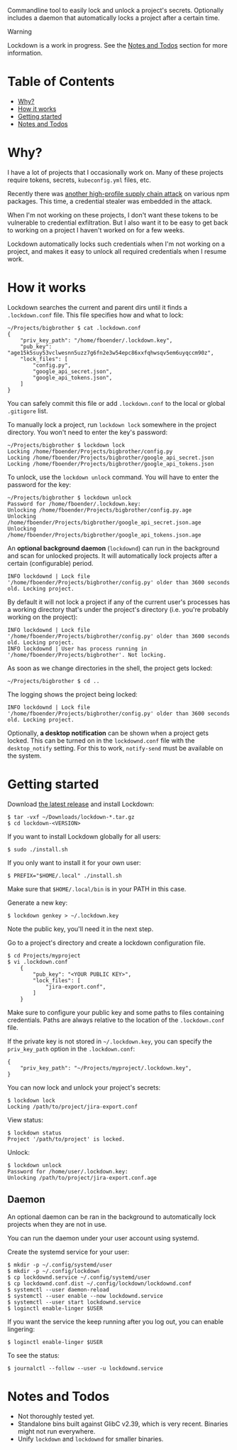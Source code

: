 Commandline tool to easily lock and unlock a project's secrets. Optionally
includes a daemon that automatically locks a project after a certain time.

> [!WARNING]
> Lockdown is a work in progress. See the [Notes and Todos](#notes-and-todos)
> section for more information.

# Table of Contents

* [Why?](#why)</li>
* [How it works](#how-it-works)</li>
* [Getting started](#getting-started)</li>
* [Notes and Todos](#notes-and-todos)</li>

<a name="why"></a>

# Why?

I have a lot of projects that I occasionally work on. Many of these projects
require tokens, secrets, `kubeconfig.yml` files, etc.

Recently there was [another high-profile supply chain
attack](https://socket.dev/blog/tinycolor-supply-chain-attack-affects-40-packages)
on various npm packages. This time, a credential stealer was embedded in the
attack.

When I'm not working on these projects, I don't want these tokens to be
vulnerable to credential exfiltration. But I also want it to be easy to get
back to working on a project I haven't worked on for a few weeks.

Lockdown automatically locks such credentials when I'm not working on a
project, and makes it easy to unlock all required credentials when I resume
work.


<a name="how-it-works"></a>

# How it works

Lockdown searches the current and parent dirs until it finds a
`.lockdown.conf` file. This file specifies how and what to lock:

    ~/Projects/bigbrother $ cat .lockdown.conf
    {
        "priv_key_path": "/home/fboender/.lockdown.key",
        "pub_key": "age15k5suy53vclwesnn5uzz7g6fn2e3w54epc86xxfqhwsqv5em6uyqccm90z",
        "lock_files": [
            "config.py",
            "google_api_secret.json",
            "google_api_tokens.json",
        ]
    }

You can safely commit this file or add `.lockdown.conf` to the local or global
`.gitigore` list.

To manually lock a project, run `lockdown lock` somewhere in the project
directory. You won't need to enter the key's password:

    ~/Projects/bigbrother $ lockdown lock
    Locking /home/fboender/Projects/bigbrother/config.py
    Locking /home/fboender/Projects/bigbrother/google_api_secret.json
    Locking /home/fboender/Projects/bigbrother/google_api_tokens.json

To unlock, use the `lockdown unlock` command. You will have to enter the
password for the key:

    ~/Projects/bigbrother $ lockdown unlock
    Password for /home/fboender/.lockdown.key:
    Unlocking /home/fboender/Projects/bigbrother/config.py.age
    Unlocking /home/fboender/Projects/bigbrother/google_api_secret.json.age
    Unlocking /home/fboender/Projects/bigbrother/google_api_tokens.json.age

An **optional background daemon** (`lockdownd`) can run in the background and
scan for unlocked projects. It will automatically lock projects after a
certain (configurable) period.

    INFO lockdownd | Lock file '/home/fboender/Projects/bigbrother/config.py' older than 3600 seconds old. Locking project.

By default it will not lock a project if any of the current user's processes
has a working directory that's under the project's directory (i.e. you're
probably working on the project):

    INFO lockdownd | Lock file '/home/fboender/Projects/bigbrother/config.py' older than 3600 seconds old. Locking project.
    INFO lockdownd | User has process running in '/home/fboender/Projects/bigbrother'. Not locking.

As soon as we change directories in the shell, the project gets locked:

    ~/Projects/bigbrother $ cd ..

The logging shows the project being locked:

    INFO lockdownd | Lock file '/home/fboender/Projects/bigbrother/config.py' older than 3600 seconds old. Locking project.

Optionally, **a desktop notification** can be shown when a project gets
locked. This can be turned on in the `lockdownd.conf` file with the
`desktop_notify` setting. For this to work, `notify-send` must be available on
the system.


<a name="getting-started"></a>

# Getting started

Download [the latest release](https://github.com/fboender/lockdown/releases)
and install Lockdown:

    $ tar -vxf ~/Downloads/lockdown-*.tar.gz
    $ cd lockdown-<VERSION>

If you want to install Lockdown globally for all users:

    $ sudo ./install.sh

If you only want to install it for your own user:

    $ PREFIX="$HOME/.local" ./install.sh

Make sure that `$HOME/.local/bin` is in your PATH in this case.

Generate a new key:

    $ lockdown genkey > ~/.lockdown.key

Note the public key, you'll need it in the next step.

Go to a project's directory and create a lockdown configuration file.

    $ cd Projects/myproject
    $ vi .lockdown.conf
        {
            "pub_key": "<YOUR PUBLIC KEY>",
            "lock_files": [
                "jira-export.conf",
            ]
        }

Make sure to configure your public key and some paths to files containing
credentials. Paths are always relative to the location of the `.lockdown.conf`
file.

If the private key is not stored in `~/.lockdown.key`, you can specify the
`priv_key_path` option in the `.lockdown.conf`:

    {
        "priv_key_path": "~/Projects/myproject/.lockdown.key",
    }

You can now lock and unlock your project's secrets:

    $ lockdown lock
    Locking /path/to/project/jira-export.conf

View status:

    $ lockdown status
    Project '/path/to/project' is locked.

Unlock:

    $ lockdown unlock
    Password for /home/user/.lockdown.key:
    Unlocking /path/to/project/jira-export.conf.age


<a name="daemon"></a>

## Daemon

An optional daemon can be ran in the background to automatically lock projects
when they are not in use.

You can run the daemon under your user account using systemd.

Create the systemd service for your user:

    $ mkdir -p ~/.config/systemd/user
    $ mkdir -p ~/.config/lockdown
    $ cp lockdownd.service ~/.config/systemd/user
    $ cp lockdownd.conf.dist ~/.config/lockdown/lockdownd.conf
    $ systemctl --user daemon-reload
    $ systemctl --user enable --now lockdownd.service
    $ systemctl --user start lockdownd.service
    $ loginctl enable-linger $USER

If you want the service the keep running after you log out, you can enable
lingering:

    $ loginctl enable-linger $USER

To see the status:

    $ journalctl --follow --user -u lockdownd.service

<a name="notes-and-todos"></a>

# Notes and Todos

* Not thoroughly tested yet.
* Standalone bins built against GlibC v2.39, which is very recent. Binaries
  might not run everywhere.
* Unify `lockdown` and `lockdownd` for smaller binaries.

